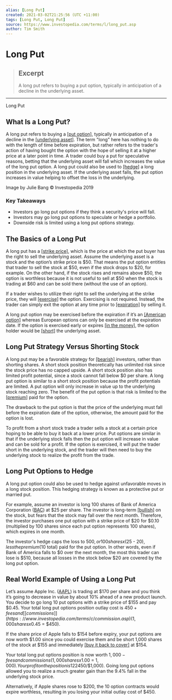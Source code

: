 ```yaml
---
alias: [Long Put]
created: 2021-03-02T21:25:56 (UTC +11:00)
tags: [Long Put, Long Put]
source: https://www.investopedia.com/terms/l/long_put.asp
author: Tim Smith
---
```


# Long Put

> ## Excerpt
> A long put refers to buying a put option, typically in anticipation of a decline in the underlying asset.

---

Long Put
## What Is a Long Put?

A long put refers to buying a [[put option]](https://www.investopedia.com/terms/p/putoption.asp), typically in anticipation of a decline in the [[underlying asset]](https://www.investopedia.com/terms/u/underlying-asset.asp). The term "long" here has nothing to do with the length of time before expiration, but rather refers to the trader's action of having bought the option with the hope of selling it at a higher price at a later point in time. A trader could buy a put for speculative reasons, betting that the underlying asset will fall which increases the value of the long put option. A long put could also be used to [[hedge]](https://www.investopedia.com/terms/h/hedge.asp) a long position in the underlying asset. If the underlying asset falls, the put option increases in value helping to offset the loss in the underlying.

Image by Julie Bang © Investopedia 2019

### Key Takeaways

-   Investors go long put options if they think a security's price will fall.
-   Investors may go long put options to speculate or hedge a portfolio.
-   Downside risk is limited using a long put options strategy.

## The Basics of a Long Put

A long put has a [[strike price]](https://www.investopedia.com/terms/s/strikeprice.asp), which is the price at which the put buyer has the right to sell the underlying asset. Assume the underlying asset is a stock and the option’s strike price is $50. That means the put option entitles that trader to sell the stock at $50, even if the stock drops to $20, for example. On the other hand, if the stock rises and remains above $50, the option is worthless because it is not useful to sell at $50 when the stock is trading at $60 and can be sold there (without the use of an option).

If a trader wishes to utilize their right to sell the underlying at the strike price, they will [[exercise]](https://www.investopedia.com/terms/e/exercise.asp) the option. Exercising is not required. Instead, the trader can simply exit the option at any time prior to [[expiration]](https://www.investopedia.com/terms/e/expirationdate.asp) by selling it.

A long put option may be exercised before the expiration if it’s an [[American option]](https://www.investopedia.com/terms/a/americanoption.asp) whereas European options can only be exercised at the expiration date. If the option is exercised early or expires [[in the money]](https://www.investopedia.com/terms/i/inthemoney.asp), the option holder would be [[short]](https://www.investopedia.com/terms/s/short.asp) the underlying asset. 

## Long Put Strategy Versus Shorting Stock

A long put may be a favorable strategy for [[bearish]](https://www.investopedia.com/terms/b/bear.asp) investors, rather than shorting shares. A short stock position theoretically has unlimited risk since the stock price has no capped upside. A short stock position also has limited profit potential, since a stock cannot fall below $0 per share. A long put option is similar to a short stock position because the profit potentials are limited. A put option will only increase in value up to the underlying stock reaching zero. The benefit of the put option is that risk is limited to the [[premium]](https://www.investopedia.com/terms/p/premium.asp) paid for the option.

The drawback to the put option is that the price of the underlying must fall before the expiration date of the option, otherwise, the amount paid for the option is lost.

To profit from a short stock trade a trader sells a stock at a certain price hoping to be able to buy it back at a lower price. Put options are similar in that if the underlying stock falls then the put option will increase in value and can be sold for a profit. If the option is exercised, it will put the trader short in the underlying stock, and the trader will then need to buy the underlying stock to realize the profit from the trade. 

## Long Put Options to Hedge

A long put option could also be used to hedge against unfavorable moves in a long stock position. This hedging strategy is known as a protective put or married put.

For example, assume an investor is long 100 shares of Bank of America Corporation ([BAC](https://www.investopedia.com/markets/quote?tvwidgetsymbol=bac)) at $25 per share. The investor is long-term [[bullish]](https://www.investopedia.com/terms/b/bull.asp) on the stock, but fears that the stock may fall over the next month. Therefore, the investor purchases one put option with a strike price of $20 for $0.10 (multiplied by 100 shares since each put option represents 100 shares), which expires in one month.

The investor's hedge caps the loss to $500, or 100 shares x ($25 - $20), less the premium ($10 total) paid for the put option. In other words, even if Bank of America falls to $0 over the next month, the most this trader can lose is $510, because all losses in the stock below $20 are covered by the long put option.

## Real World Example of Using a Long Put

Let’s assume Apple Inc. ([AAPL](https://www.investopedia.com/markets/quote?tvwidgetsymbol=aapl)) is trading at $170 per share and you think it’s going to decrease in value by about 10% ahead of a new product launch. You decide to go long 10 put options with a strike price of $155 and pay $0.45. Your total long put options position outlay cost is $450 + fees and [[commissions]](https://www.investopedia.com/terms/c/commission.asp) (1,000 shares x $0.45 = $450). 

If the share price of Apple falls to $154 before expiry, your put options are now worth $1.00 since you could exercise them and be short 1,000 shares of the stock at $155 and immediately [[buy it back to cover]](https://www.investopedia.com/terms/b/buytocover.asp) at $154.

Your total long put options position is now worth $1,000 - fees and commissions (1,000 shares x $1.00 = $1,000). Your profit on the position is 122% ($450/$1,000). Going long put options allowed you to realize a much greater gain than the 9.4% fall in the underlying stock price.

Alternatively, if Apple shares rose to $200, the 10 option contracts would expire worthless, resulting in you losing your initial outlay cost of $450.
